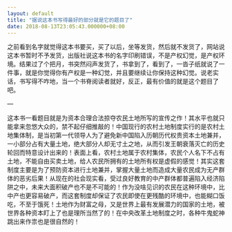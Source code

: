 ```yaml
---
layout: default
title: "据说这本书写得最好的部分就是它的题目了"
date: 2018-08-13T23:05:43.000000+08:00
---
```


之前看到名字就觉得这本书要买，买了以后，坐等发货，然后就不发货了，网站说这本书暂时不予发货，出版社说这本书的名字印刷错误，不是产权幻觉，是产权环境。结果过了个把月，书突然闷声发货了，书拿到了，看到了，一沓子纸就说了一件事，就是你觉得你有产权是一种幻觉，并且要继续让你保持这种幻觉。说老实话，书写得不咋地，当一个书脊阅读者就好，反正，最有价值的就是这个题目了吧。

—

这本书一看题目就是为资本合理合法掠夺农民土地所写的宣传之作！其水平也就只能拿来忽悠大众的，禁不起仔细推敲的！中国现行的农村土地制度实行的是农村土地集体制，是当初第一代领导人为了避免新中国陷入历朝历代权贵资本土地兼并，一小部分占有大量土地，绝大部分人却无寸土之地，从而引发王朝衰落灭亡的历史轮回而特意设计出来的！表面上看，农村土地属于农村集体，农民个人名下不占有土地，不能自由买卖土地，给人农民所拥有的土地所有权是虚假的感觉！其实这套制度主要是为了预防资本进行土地兼并，掌握大量土地而造成大量农民成为无产群体的恶劣后果！从现在的社会现实看，受过良好教育的中产群体都普遍陷入经济陷阱之中，未来大面积破产也不是不可能的！作为没啥见识的农民在这种环境中，比中产也更容易破产，而这套制度却保证了农民即使在更残酷的环境中，也能糊口饭吃，不至于饿死！土地作为财富之母，又是世界上最有发展潜力的国家的土地，被世界各种资本盯上了也是理所当然了的！在中央改革土地制度之时，各种牛鬼蛇神跳出来作祟也是很自然的！

